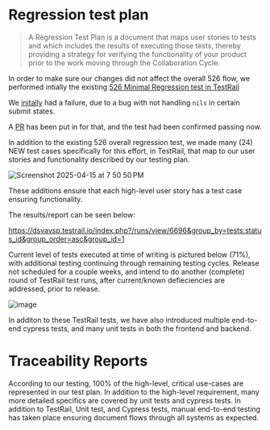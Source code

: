 # Regression test plan

> A Regression Test Plan is a document that maps user stories to tests and which includes the results of executing those tests, thereby providing a strategy for verifying the functionality of your product prior to the work moving through the Collaboration Cycle.

In order to make sure our changes did not affect the overall 526 flow, we performed intially the existing [526 Minimal Regression test in TestRail](https://dsvavsp.testrail.io/index.php?/cases/view/37806)

We [initally](https://dsvavsp.testrail.io/index.php?/runs/view/6695&group_by=cases:section_id&group_order=asc) had a failure, due to a bug with not handling `nils` in certain submit states. 

A [PR](https://github.com/department-of-veterans-affairs/vets-api/pull/21727/files) has been put in for that, and the test had been confirmed passing now.


In addition to the existing 526 overall regression test, we made many (24) NEW test cases specifically for this effort, in TestRail, that map to our user stories and functionality described by our testing plan. 

![Screenshot 2025-04-15 at 7 50 50 PM](https://github.com/user-attachments/assets/8c1c7ea2-21ff-4a2e-b9b0-f76c5311b7db)


These additions ensure that each high-level user story has a test case ensuring functionality. 

The results/report can be seen below: 

https://dsvavsp.testrail.io/index.php?/runs/view/6696&group_by=tests:status_id&group_order=asc&group_id=1

Current level of tests executed at time of writing is pictured below (71%), with additional testing continuing through remaining testing cycles. Release not scheduled for a couple weeks, and intend to do another (complete) round of TestRail test runs, after current/known defieciencies are addressed, prior to release. 

![image](https://github.com/user-attachments/assets/da8aa0fb-03f4-46a2-b819-d529ebbd1ffe)



In additon to these TestRail tests, we have also introduced multiple end-to-end cypress tests, and many unit tests in both the frontend and backend.


# Traceability Reports

According to our testing, 100% of the high-level, critical use-cases are represented in our test plan. In addition to the high-level requirement, many more detailed specifics are covered by unit tests and cypress tests. In addition to TestRail, Unit test, and Cypress tests, manual end-to-end testing has taken place ensuring document flows through all systems as expected. 
